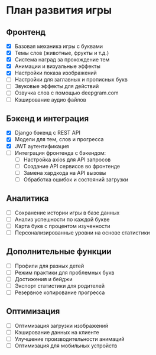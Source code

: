 # План развития игры

## Фронтенд
- [x] Базовая механика игры с буквами
- [x] Темы слов (животные, фрукты и т.д.)
- [x] Система наград за прохождение тем
- [x] Анимации и визуальные эффекты
- [x] Настройки показа изображений
- [ ] Настройки для заглавных и прописных букв
- [ ] Звуковые эффекты для действий
- [ ] Озвучка слов с помощью deepgram.com
- [ ] Кэширование аудио файлов

## Бэкенд и интеграция
- [x] Django бэкенд с REST API
- [x] Модели для тем, слов и прогресса
- [x] JWT аутентификация
- [ ] Интеграция фронтенда с бэкендом:
  - [ ] Настройка axios для API запросов
  - [ ] Создание API сервисов во фронтенде
  - [ ] Замена хардкода на API вызовы
  - [ ] Обработка ошибок и состояний загрузки

## Аналитика
- [ ] Сохранение истории игры в базе данных
- [ ] Анализ успешности по каждой букве
- [ ] Карта букв с процентом изученности
- [ ] Персонализированные уровни на основе статистики

## Дополнительные функции
- [ ] Профили для разных детей
- [ ] Режим практики для проблемных букв
- [ ] Достижения и бейджи
- [ ] Экспорт статистики для родителей
- [ ] Резервное копирование прогресса

## Оптимизация
- [ ] Оптимизация загрузки изображений
- [ ] Кэширование данных на клиенте
- [ ] Улучшение производительности анимаций
- [ ] Оптимизация для мобильных устройств
